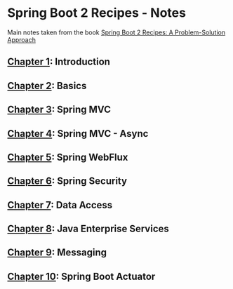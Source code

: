 # Spring Boot 2 Recipes - Notes

Main notes taken from the book [Spring Boot 2 Recipes: A Problem-Solution Approach](https://www.amazon.com/Spring-Boot-Recipes-Problem-Solution-Approach/dp/1484239628)

## [Chapter 1](./ch01): Introduction
## [Chapter 2](./ch02): Basics
## [Chapter 3](./ch03): Spring MVC
## [Chapter 4](./ch04): Spring MVC - Async
## [Chapter 5](./ch05): Spring WebFlux
## [Chapter 6](./ch06): Spring Security
## [Chapter 7](./ch07): Data Access
## [Chapter 8](./ch08): Java Enterprise Services
## [Chapter 9](./ch09): Messaging
## [Chapter 10](./ch10): Spring Boot Actuator
